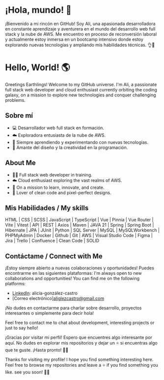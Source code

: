 
# ¡Hola, mundo! 👋

¡Bienvenido a mi rincón en GitHub! Soy Ali, una apasionada desarrolladora en constante aprendizaje y aventurera en el mundo del desarrollo web full stack y la nube de AWS. Me encuentro en proceso de reconversión laboral y actualmente estoy inmersa en un bootcamp intensivo donde estoy explorando nuevas tecnologías y ampliando mis habilidades técnicas. 👌🙌

# Hello, World! 🌎

Greetings Earthlings! Welcome to my GitHub universe. I'm Ali, a passionate full stack web developer and cloud enthusiast currently orbiting the coding galaxy, on a mission to explore new technologies and conquer challenging problems.

## Sobre mí

- 💻 Desarrollador web full stack en formación.
- ☁️ Exploradora entusiasta de la nube de AWS.
- 🌱 Siempre aprendiendo y experimentando con nuevas tecnologías.
- 🎨 Amante del diseño y la creatividad en la programación.

## About Me

- 👨‍💻 Full stack web developer in training.
- ☁️ Cloud enthusiast exploring the vast realms of AWS.
- 🚀 On a mission to learn, innovate, and create.
- 🎨 Lover of clean code and pixel-perfect designs.


## Mis Habilidades / My skills

HTML | CSS | SCSS  | JavaScript | TypeScript | Vue | Pinnia | Vue Router | Vite |  Vitest | API | REST | Axios | Maven | JAVA  21 | Spring | Spring Boot | Hibernate | JPA | JUnit | Python  | SQL Server  | MySQL | MySQLWorkbench | PHPMyAdmin | Docker | Github | Git | AWS | Visual Studio Code | Figma | Jira | Trello | Confluence | Clean Code  | SOLID

## Contáctame / Connect with Me

¡Estoy siempre abierto a nuevas colaboraciones y oportunidades! Puedes encontrarme en las siguientes plataformas:
I'm always open to new collaborations and opportunities! You can find me on the following platforms:

- [LinkedIn](linkedin.com/in/alicia-gonzález-castro/): alicia-gonzález-castro
- [Correo electrónico]aliglezcastro@gmail.com

¡No dudes en contactarme para charlar sobre desarrollo, proyectos interesantes o simplemente para decir hola!

Feel free to contact me to chat about development, interesting projects or just to say hello!


¡Gracias por visitar mi perfil! Espero que encuentres algo interesante por aquí. No dudes en explorar mis repositorios y dejar un ⭐️ si encuentras algo que te guste. ¡Hasta pronto! 👨‍💻

Thanks for visiting my profile! I hope you find something interesting here. Feel free to browse my repositories and leave a ⭐️ if you find something you like. see you soon! 👨‍💻





